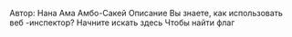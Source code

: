 Автор: Нана Ама Амбо-Сакей
Описание
Вы знаете, как использовать веб -инспектор? Начните искать здесь Чтобы найти флаг

